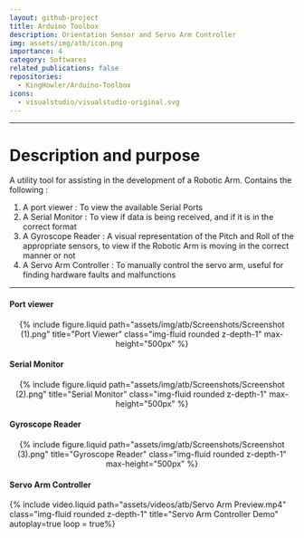 ```yaml
---
layout: github-project
title: Arduino Toolbox
description: Orientation Sensor and Servo Arm Controller
img: assets/img/atb/icon.png
importance: 4
category: Softwares
related_publications: false
repositories:
  - KingHowler/Arduino-Toolbox
icons:
  - visualstudio/visualstudio-original.svg
---
```


---

# Description and purpose

A utility tool for assisting in the development of a Robotic Arm.
Contains the following :

1. A port viewer : To view the available Serial Ports
2. A Serial Monitor : To view if data is being received, and if it is in the correct format
3. A Gyroscope Reader : A visual representation of the Pitch and Roll of the appropriate sensors, to view if the Robotic Arm is moving in the correct manner or not
4. A Servo Arm Controller : To manually control the servo arm, useful for finding hardware faults and malfunctions

---

#### Port viewer

<div align=center>
{% include figure.liquid path="assets/img/atb/Screenshots/Screenshot (1).png" title="Port Viewer" class="img-fluid rounded z-depth-1" max-height="500px" %}
</div>

#### Serial Monitor

<div align=center>
{% include figure.liquid path="assets/img/atb/Screenshots/Screenshot (2).png" title="Serial Monitor" class="img-fluid rounded z-depth-1" max-height="500px" %}
</div>

#### Gyroscope Reader

<div align=center>
{% include figure.liquid path="assets/img/atb/Screenshots/Screenshot (3).png" title="Gyroscope Reader" class="img-fluid rounded z-depth-1" max-height="500px" %}
</div>

#### Servo Arm Controller

{% include video.liquid path="assets/videos/atb/Servo Arm Preview.mp4" class="img-fluid rounded z-depth-1" title="Servo Arm Controller Demo" autoplay=true loop = true%}
